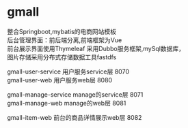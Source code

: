 # gmall

整合Springboot,mybatis的电商网站模板  
后台管理界面：前后端分离,前端框架为Vue  
前台展示界面使用Thymeleaf
采用Dubbo服务框架,mySql数据库，   
图片存储采用分布式存储数据工具fastdfs

gmall-user-service 用户服务service层 8070  
gmall-user-web 用户服务web层 8080  
 
gmall-manage-service manage的service层 8071  
gmall-manage-web manage的web层 8081  
 
gmall-item-web 前台的商品详情展示web层 8082

